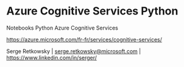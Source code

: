 # Azure Cognitive Services Python
Notebooks Python Azure Cognitive Services

https://azure.microsoft.com/fr-fr/services/cognitive-services/

Serge Retkowsky | serge.retkowsky@microsoft.com | https://www.linkedin.com/in/serger/
